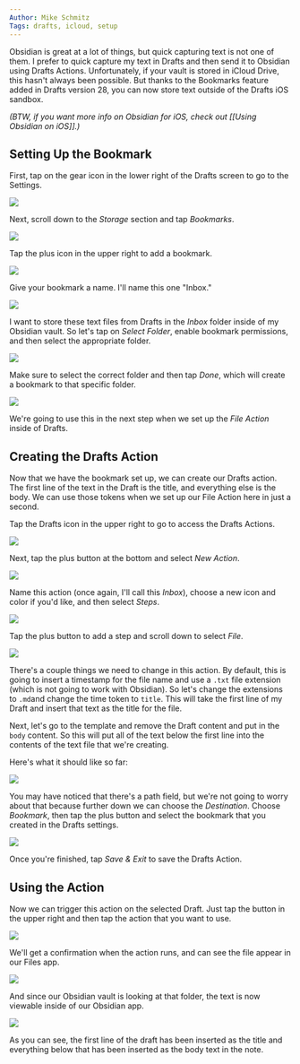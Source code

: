 ```yaml
---
Author: Mike Schmitz
Tags: drafts, icloud, setup
---
```


Obsidian is great at a lot of things, but quick capturing text is not one of them. I prefer to quick capture my text in Drafts and then send it to Obsidian using Drafts Actions. Unfortunately, if your vault is stored in iCloud Drive, this hasn't always been possible. But thanks to the Bookmarks  feature added in Drafts version 28, you can now store text outside of the Drafts iOS sandbox. 

*(BTW, if you want more info on Obsidian for iOS, check out [[Using Obsidian on iOS]].)*

## Setting Up the Bookmark

First, tap on the gear icon in the lower right of the Drafts screen to go to the Settings. 

![](https://thesweetsetup.com/wp-content/uploads/2021/09/drafts1.jpg)

Next, scroll down to the *Storage* section and tap *Bookmarks*. 

![](https://thesweetsetup.com/wp-content/uploads/2021/09/drafts2.jpg)

Tap the plus icon in the upper right to add a bookmark. 

![](https://thesweetsetup.com/wp-content/uploads/2021/09/drafts3.jpg)

Give your bookmark a name. I'll name this one "Inbox."

![](https://thesweetsetup.com/wp-content/uploads/2021/09/drafts4.jpg)

I want to store these text files from Drafts in the *Inbox* folder inside of my Obsidian vault. So let's tap on *Select Folder*, enable bookmark permissions, and then select the appropriate folder. 

![](https://thesweetsetup.com/wp-content/uploads/2021/09/drafts5.jpg)

Make sure to select the correct folder and then tap *Done*, which will create a bookmark to that specific folder. 

![](https://thesweetsetup.com/wp-content/uploads/2021/09/drafts6.jpg)

We're going to use this in the next step when we set up the *File Action* inside of Drafts. 

## Creating the Drafts Action

Now that we have the bookmark set up, we can create our Drafts action. The first line of the text in the Draft is the title, and everything else is the body. We can use those tokens when we set up our File Action here in just a second. 

Tap the Drafts icon in the upper right to go to access the Drafts Actions. 

![](https://thesweetsetup.com/wp-content/uploads/2021/09/drafts7.jpg)

Next, tap the plus button at the bottom and select *New Action*. 

![](https://thesweetsetup.com/wp-content/uploads/2021/09/drafts8.jpg)

Name this action (once again, I'll call this *Inbox*),  choose a new icon and color if you'd like, and then select *Steps*. 

![](https://thesweetsetup.com/wp-content/uploads/2021/09/drafts9.jpg)

Tap the plus button to add a step and scroll down to select *File*. 

![](https://thesweetsetup.com/wp-content/uploads/2021/09/drafts10.jpg)

There's a couple things we need to change in this action. By default, this is going to insert a timestamp for the file name and use a `.txt` file extension (which is not going to work with Obsidian). So let's change the extensions to `.md`and change the time token to `title`. This will take the first line of my Draft and insert that text as the title for the file. 

Next, let's go to the template and remove the Draft content and put in the `body` content. So this will put all of the text below the first line into the contents of the text file that we're creating. 

Here's what it should like so far:

![](https://thesweetsetup.com/wp-content/uploads/2021/09/drafts11.jpg)

You may have noticed that there's a path field, but we're not going to worry about that because further down we can choose the *Destination*. Choose *Bookmark*, then tap the plus button and select the bookmark that you created in the Drafts settings. 

![](https://thesweetsetup.com/wp-content/uploads/2021/09/drafts12.jpg)

Once you're finished, tap *Save & Exit* to save the Drafts Action.

## Using the Action

Now we can trigger this action on the selected Draft. Just tap the button in the upper right and then tap the action that you want to use. 

![](https://thesweetsetup.com/wp-content/uploads/2021/09/drafts13-1.jpg)

We'll get a confirmation when the action runs, and can see the file appear in our Files app.

![](https://thesweetsetup.com/wp-content/uploads/2021/09/drafts14.jpg)

And since our Obsidian vault is looking at that folder, the text is now viewable inside of our Obsidian app.

![](https://thesweetsetup.com/wp-content/uploads/2021/09/drafts15.jpg)

As you can see, the first line of the draft has been inserted as the title and everything below that has been inserted as the body text in the note.